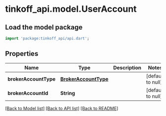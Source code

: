 # tinkoff_api.model.UserAccount

## Load the model package
```dart
import 'package:tinkoff_api/api.dart';
```

## Properties
Name | Type | Description | Notes
------------ | ------------- | ------------- | -------------
**brokerAccountType** | [**BrokerAccountType**](BrokerAccountType.md) |  | [default to null]
**brokerAccountId** | **String** |  | [default to null]

[[Back to Model list]](../README.md#documentation-for-models) [[Back to API list]](../README.md#documentation-for-api-endpoints) [[Back to README]](../README.md)


